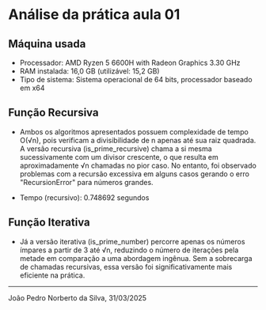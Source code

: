 # Análise da prática aula 01

## Máquina usada
* Processador: AMD Ryzen 5 6600H with Radeon Graphics 3.30 GHz
* RAM instalada: 16,0 GB (utilizável: 15,2 GB)
* Tipo de sistema: Sistema operacional de 64 bits, processador baseado em x64

## Função Recursiva
* Ambos os algoritmos apresentados possuem complexidade de tempo O(√n), pois verificam a divisibilidade de n apenas até sua raiz quadrada. A versão recursiva (is_prime_recursive) chama a si mesma sucessivamente com um divisor crescente, o que resulta em aproximadamente √n chamadas no pior caso. No entanto, foi observado problemas com a recursão excessiva em alguns casos gerando o erro "RecursionError" para números grandes.

* Tempo (recursivo): 0.748692 segundos


## Função Iterativa
* Já a versão iterativa (is_prime_number) percorre apenas os números ímpares a partir de 3 até √n, reduzindo o número de iterações pela metade em comparação a uma abordagem ingênua. Sem a sobrecarga de chamadas recursivas, essa versão foi significativamente mais eficiente na prática.


---

João Pedro Norberto da Silva, 31/03/2025